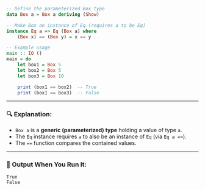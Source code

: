 ```haskell
-- Define the parameterized Box type
data Box a = Box a deriving (Show)

-- Make Box an instance of Eq (requires a to be Eq)
instance Eq a => Eq (Box a) where
    (Box x) == (Box y) = x == y

-- Example usage
main :: IO ()
main = do
    let box1 = Box 5
    let box2 = Box 5
    let box3 = Box 10

    print (box1 == box2)  -- True
    print (box1 == box3)  -- False
```

---

### 🔍 Explanation:

* `Box a` is a **generic (parameterized) type** holding a value of type `a`.
* The `Eq` instance requires `a` to also be an instance of `Eq` (via `Eq a =>`).
* The `==` function compares the contained values.

---

### 🧪 Output When You Run It:

```
True
False
